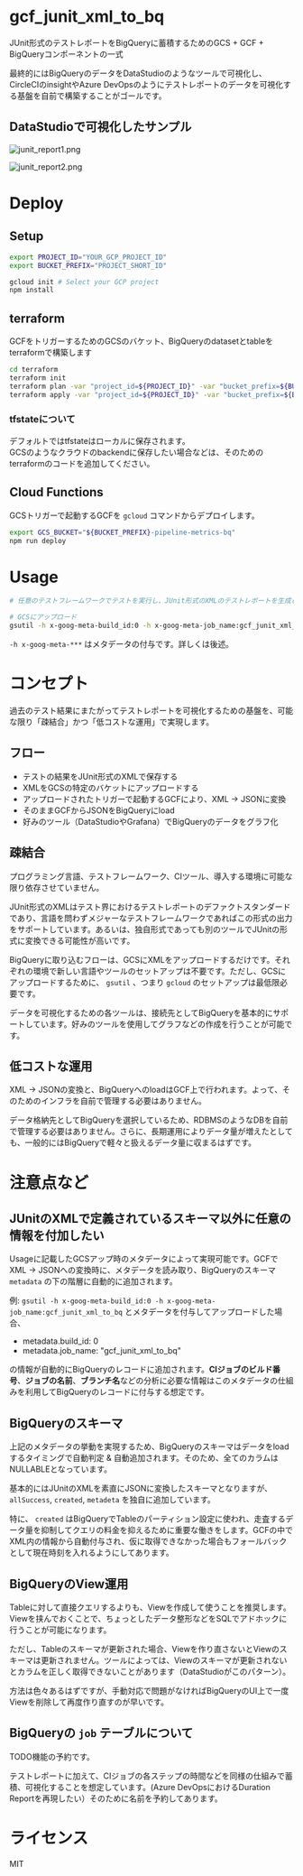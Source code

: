 # gcf_junit_xml_to_bq
JUnit形式のテストレポートをBigQueryに蓄積するためのGCS + GCF + BigQueryコンポーネントの一式

最終的にはBigQueryのデータをDataStudioのようなツールで可視化し、CircleCIのinsightやAzure DevOpsのようにテストレポートのデータを可視化する基盤を自前で構築することがゴールです。

## DataStudioで可視化したサンプル

![junit_report1.png](./images/junit_report1.png)

![junit_report2.png](./images/junit_report2.png)

# Deploy
## Setup
```bash
export PROJECT_ID="YOUR_GCP_PROJECT_ID"
export BUCKET_PREFIX="PROJECT_SHORT_ID"

gcloud init # Select your GCP project
npm install
```

## terraform
GCFをトリガーするためのGCSのバケット、BigQueryのdatasetとtableをterraformで構築します

```bash
cd terraform
terraform init
terraform plan -var "project_id=${PROJECT_ID}" -var "bucket_prefix=${BUCKET_PREFIX}"
terraform apply -var "project_id=${PROJECT_ID}" -var "bucket_prefix=${BUCKET_PREFIX}"
```

### tfstateについて
デフォルトではtfstateはローカルに保存されます。  
GCSのようなクラウドのbackendに保存したい場合などは、そのためのterraformのコードを追加してください。

## Cloud Functions
GCSトリガーで起動するGCFを `gcloud` コマンドからデプロイします。

```bash
export GCS_BUCKET="${BUCKET_PREFIX}-pipeline-metrics-bq"
npm run deploy
```

# Usage
```bash
# 任意のテストフレームワークでテストを実行し、JUnit形式のXMLのテストレポートを生成しておく

# GCSにアップロード
gsutil -h x-goog-meta-build_id:0 -h x-goog-meta-job_name:gcf_junit_xml_to_bq cp ${JUNIT_XML_PATH} gs://${GCS_BUCKET}/junit/
```

`-h x-goog-meta-***` はメタデータの付与です。詳しくは後述。


# コンセプト
過去のテスト結果にまたがってテストレポートを可視化するための基盤を、可能な限り「疎結合」かつ「低コストな運用」で実現します。

## フロー
- テストの結果をJUnit形式のXMLで保存する
- XMLをGCSの特定のバケットにアップロードする
- アップロードされたトリガーで起動するGCFにより、XML -> JSONに変換
- そのままGCFからJSONをBigQueryにload
- 好みのツール（DataStudioやGrafana）でBigQueryのデータをグラフ化

## 疎結合
プログラミング言語、テストフレームワーク、CIツール、導入する環境に可能な限り依存させていません。

JUnit形式のXMLはテスト界におけるテストレポートのデファクトスタンダードであり、言語を問わずメジャーなテストフレームワークであればこの形式の出力をサポートしています。あるいは、独自形式であっても別のツールでJUnitの形式に変換できる可能性が高いです。

BigQueryに取り込むフローは、GCSにXMLをアップロードするだけです。それぞれの環境で新しい言語やツールのセットアップは不要です。ただし、GCSにアップロードするために、 `gsutil` 、つまり `gcloud` のセットアップは最低限必要です。

データを可視化するための各ツールは、接続先としてBigQueryを基本的にサポートしています。好みのツールを使用してグラフなどの作成を行うことが可能です。

## 低コストな運用
XML -> JSONの変換と、BigQueryへのloadはGCF上で行われます。よって、そのためのインフラを自前で管理する必要はありません。

データ格納先としてBigQueryを選択しているため、RDBMSのようなDBを自前で管理する必要はありません。さらに、長期運用によりデータ量が増えたとしても、一般的にはBigQueryで軽々と扱えるデータ量に収まるはずです。

# 注意点など
## JUnitのXMLで定義されているスキーマ以外に任意の情報を付加したい
Usageに記載したGCSアップ時のメタデータによって実現可能です。GCFでXML -> JSONへの変換時に、メタデータを読み取り、BigQueryのスキーマ `metadata` の下の階層に自動的に追加されます。

例: `gsutil -h x-goog-meta-build_id:0 -h x-goog-meta-job_name:gcf_junit_xml_to_bq` とメタデータを付与してアップロードした場合、

- metadata.build_id: 0
- metadata.job_name: "gcf_junit_xml_to_bq"

の情報が自動的にBigQueryのレコードに追加されます。**CIジョブのビルド番号**、**ジョブの名前**、**ブランチ名**などの分析に必要な情報はこのメタデータの仕組みを利用してBigQueryのレコードに付与する想定です。

## BigQueryのスキーマ
上記のメタデータの挙動を実現するため、BigQueryのスキーマはデータをloadするタイミングで自動判定 & 自動追加されます。そのため、全てのカラムはNULLABLEとなっています。

基本的にはJUnitのXMLを素直にJSONに変換したスキーマとなりますが、 `allSuccess`, `created`, `metadeta` を独自に追加しています。

特に、 `created` はBigQueryでTableのパーティション設定に使われ、走査するデータ量を抑制してクエリの料金を抑えるために重要な働きをします。GCFの中でXML内の情報から自動付与され、仮に取得できなかった場合もフォールバックとして現在時刻を入れるようにしてあります。

## BigQueryのView運用
Tableに対して直接クエリするよりも、Viewを作成して使うことを推奨します。Viewを挟んでおくことで、ちょっとしたデータ整形などをSQLでアドホックに行うことが可能になります。

ただし、Tableのスキーマが更新された場合、Viewを作り直さないとViewのスキーマは更新されません。ツールによっては、Viewのスキーマが更新されないとカラムを正しく取得できないことがあります（DataStudioがこのパターン）。

方法は色々あるはずですが、手動対応で問題がなければBigQueryのUI上で一度Viewを削除して再度作り直すのが早いです。

## BigQueryの `job` テーブルについて
TODO機能の予約です。

テストレポートに加えて、CIジョブの各ステップの時間などを同様の仕組みで蓄積、可視化することを想定しています。(Azure DevOpsにおけるDuration Reportを再現したい）そのために名前を予約してあります。

# ライセンス
MIT
